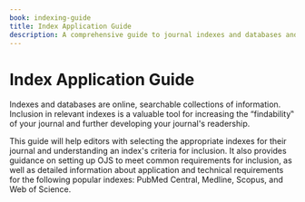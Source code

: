 ```yaml
---
book: indexing-guide
title: Index Application Guide
description: A comprehensive guide to journal indexes and databases and applying for inclusion to indexes and databases.
---
```


# Index Application Guide

Indexes and databases are online, searchable collections of information. Inclusion in relevant indexes is a valuable tool for increasing the “findability‟ of your journal and further developing your journal's readership. 

This guide will help editors with selecting the appropriate indexes for their journal and understanding an index's criteria for inclusion. It also provides guidance on setting up OJS to meet common requirements for inclusion, as well as detailed information about application and technical requirements for the following popular indexes: PubMed Central, Medline, Scopus, and Web of Science.
